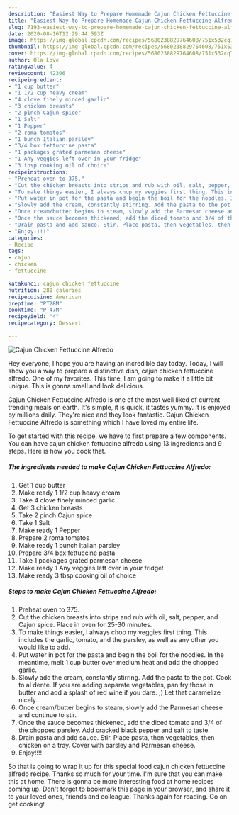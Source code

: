 ```yaml
---
description: "Easiest Way to Prepare Homemade Cajun Chicken Fettuccine Alfredo"
title: "Easiest Way to Prepare Homemade Cajun Chicken Fettuccine Alfredo"
slug: 7193-easiest-way-to-prepare-homemade-cajun-chicken-fettuccine-alfredo
date: 2020-08-16T12:29:44.593Z
image: https://img-global.cpcdn.com/recipes/5680238829764608/751x532cq70/cajun-chicken-fettuccine-alfredo-recipe-main-photo.jpg
thumbnail: https://img-global.cpcdn.com/recipes/5680238829764608/751x532cq70/cajun-chicken-fettuccine-alfredo-recipe-main-photo.jpg
cover: https://img-global.cpcdn.com/recipes/5680238829764608/751x532cq70/cajun-chicken-fettuccine-alfredo-recipe-main-photo.jpg
author: Ola Love
ratingvalue: 4
reviewcount: 42306
recipeingredient:
- "1 cup butter"
- "1 1/2 cup heavy cream"
- "4 clove finely minced garlic"
- "3 chicken breasts"
- "2 pinch Cajun spice"
- "1 Salt"
- "1 Pepper"
- "2 roma tomatos"
- "1 bunch Italian parsley"
- "3/4 box fettuccine pasta"
- "1 packages grated parmesan cheese"
- "1 Any veggies left over in your fridge"
- "3 tbsp cooking oil of choice"
recipeinstructions:
- "Preheat oven to 375."
- "Cut the chicken breasts into strips and rub with oil, salt, pepper, and Cajun spice. Place in oven for 25-30 minutes."
- "To make things easier, I always chop my veggies first thing. This includes the garlic, tomato, and the parsley, as well as any other you would like to add."
- "Put water in pot for the pasta and begin the boil for the noodles. In the meantime, melt 1 cup butter over medium heat and add the chopped garlic."
- "Slowly add the cream, constantly stirring. Add the pasta to the pot. Cook to al dente. If you are adding separate vegetables, pan fry those in butter and add a splash of red wine if you dare. ;) Let that caramelize nicely."
- "Once cream/butter begins to steam, slowly add the Parmesan cheese and continue to stir."
- "Once the sauce becomes thickened, add the diced tomato and 3/4 of the chopped parsley. Add cracked black pepper and salt to taste."
- "Drain pasta and add sauce. Stir. Place pasta, then vegetables, then chicken on a tray. Cover with parsley and Parmesan cheese."
- "Enjoy!!!!"
categories:
- Recipe
tags:
- cajun
- chicken
- fettuccine

katakunci: cajun chicken fettuccine 
nutrition: 280 calories
recipecuisine: American
preptime: "PT28M"
cooktime: "PT47M"
recipeyield: "4"
recipecategory: Dessert

---
```



![Cajun Chicken Fettuccine Alfredo](https://img-global.cpcdn.com/recipes/5680238829764608/751x532cq70/cajun-chicken-fettuccine-alfredo-recipe-main-photo.jpg)

Hey everyone, I hope you are having an incredible day today. Today, I will show you a way to prepare a distinctive dish, cajun chicken fettuccine alfredo. One of my favorites. This time, I am going to make it a little bit unique. This is gonna smell and look delicious.



Cajun Chicken Fettuccine Alfredo is one of the most well liked of current trending meals on earth. It's simple, it is quick, it tastes yummy. It is enjoyed by millions daily. They're nice and they look fantastic. Cajun Chicken Fettuccine Alfredo is something which I have loved my entire life.


To get started with this recipe, we have to first prepare a few components. You can have cajun chicken fettuccine alfredo using 13 ingredients and 9 steps. Here is how you cook that.

<!--inarticleads1-->

##### The ingredients needed to make Cajun Chicken Fettuccine Alfredo:

1. Get 1 cup butter
1. Make ready 1 1/2 cup heavy cream
1. Take 4 clove finely minced garlic
1. Get 3 chicken breasts
1. Take 2 pinch Cajun spice
1. Take 1 Salt
1. Make ready 1 Pepper
1. Prepare 2 roma tomatos
1. Make ready 1 bunch Italian parsley
1. Prepare 3/4 box fettuccine pasta
1. Take 1 packages grated parmesan cheese
1. Make ready 1 Any veggies left over in your fridge!
1. Make ready 3 tbsp cooking oil of choice




<!--inarticleads2-->

##### Steps to make Cajun Chicken Fettuccine Alfredo:

1. Preheat oven to 375.
1. Cut the chicken breasts into strips and rub with oil, salt, pepper, and Cajun spice. Place in oven for 25-30 minutes.
1. To make things easier, I always chop my veggies first thing. This includes the garlic, tomato, and the parsley, as well as any other you would like to add.
1. Put water in pot for the pasta and begin the boil for the noodles. In the meantime, melt 1 cup butter over medium heat and add the chopped garlic.
1. Slowly add the cream, constantly stirring. Add the pasta to the pot. Cook to al dente. If you are adding separate vegetables, pan fry those in butter and add a splash of red wine if you dare. ;) Let that caramelize nicely.
1. Once cream/butter begins to steam, slowly add the Parmesan cheese and continue to stir.
1. Once the sauce becomes thickened, add the diced tomato and 3/4 of the chopped parsley. Add cracked black pepper and salt to taste.
1. Drain pasta and add sauce. Stir. Place pasta, then vegetables, then chicken on a tray. Cover with parsley and Parmesan cheese.
1. Enjoy!!!!




So that is going to wrap it up for this special food cajun chicken fettuccine alfredo recipe. Thanks so much for your time. I'm sure that you can make this at home. There is gonna be more interesting food at home recipes coming up. Don't forget to bookmark this page in your browser, and share it to your loved ones, friends and colleague. Thanks again for reading. Go on get cooking!
